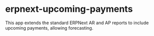 # erpnext-upcoming-payments
This app extends the standard ERPNext AR and AP reports to include upcoming payments, allowing forecasting.
